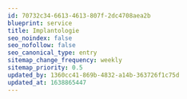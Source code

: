 ```yaml
---
id: 70732c34-6613-4613-807f-2dc4708aea2b
blueprint: service
title: Implantologie
seo_noindex: false
seo_nofollow: false
seo_canonical_type: entry
sitemap_change_frequency: weekly
sitemap_priority: 0.5
updated_by: 1360cc41-869b-4832-a14b-363726f1c75d
updated_at: 1638865447
---
```

